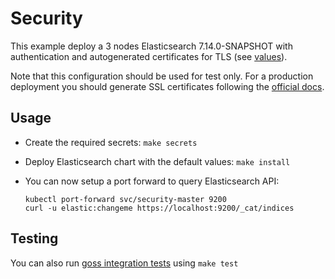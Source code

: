 # Security

This example deploy a 3 nodes Elasticsearch 7.14.0-SNAPSHOT with authentication and
autogenerated certificates for TLS (see [values][]).

Note that this configuration should be used for test only. For a production
deployment you should generate SSL certificates following the [official docs][].

## Usage

* Create the required secrets: `make secrets`

* Deploy Elasticsearch chart with the default values: `make install`

* You can now setup a port forward to query Elasticsearch API:

  ```
  kubectl port-forward svc/security-master 9200
  curl -u elastic:changeme https://localhost:9200/_cat/indices
  ```

## Testing

You can also run [goss integration tests][] using `make test`


[goss integration tests]: https://github.com/elastic/helm-charts/tree/7.14/elasticsearch/examples/security/test/goss.yaml
[official docs]: https://www.elastic.co/guide/en/elasticsearch/reference/7.14/configuring-tls.html#node-certificates
[values]: https://github.com/elastic/helm-charts/tree/7.14/elasticsearch/examples/security/values.yaml
